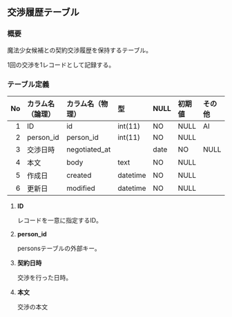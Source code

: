 ## 交渉履歴テーブル

### 概要

魔法少女候補との契約交渉履歴を保持するテーブル。

1回の交渉を1レコードとして記録する。

### テーブル定義

| No | カラム名（論理） | カラム名（物理） | 型       | NULL | 初期値 | その他   |
|---:|:-----------------|:-----------------|:---------|:-----|:-------|:---------|
|  1 | ID               | id               | int(11)  | NO   | NULL   | AI       |
|  2 | person_id        | person_id        | int(11)  | NO   | NULL   |          |
|  3 | 交渉日時         | negotiated_at    |          | date | NO     | NULL   | |
|  4 | 本文             | body             | text     | NO   | NULL   |          |
|  5 | 作成日           | created          | datetime | NO   | NULL   |          |
|  6 | 更新日           | modified         | datetime | NO   | NULL   |          |

1. **ID**

    レコードを一意に指定するID。

2. **person_id**

    personsテーブルの外部キー。

3. **契約日時**

    交渉を行った日時。

4. **本文**

    交渉の本文
